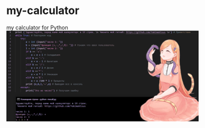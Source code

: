 # my-calculator
my calculator for Python
![Иллюстрация к проекту](https://github.com/YakimaVisus/my-calculator/blob/main/Снимок.PNG)
